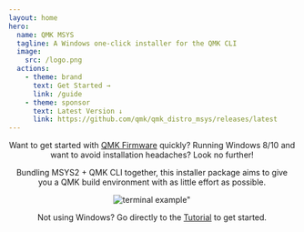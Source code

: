```yaml
---
layout: home
hero:
  name: QMK MSYS
  tagline: A Windows one-click installer for the QMK CLI
  image:
    src: /logo.png
  actions:
    - theme: brand
      text: Get Started →
      link: /guide
    - theme: sponsor
      text: Latest Version ↓
      link: https://github.com/qmk/qmk_distro_msys/releases/latest
---
```


<div align="center">

Want to get started with [QMK Firmware](https://qmk.fm) quickly? Running Windows 8/10 and want to avoid installation headaches? Look no further!

Bundling MSYS2 + QMK CLI together, this installer package aims to give you a QMK build environment with as little effort as possible.

![terminal example"](/terminal.png)

Not using Windows? Go directly to the [Tutorial](https://docs.qmk.fm/#/newbs) to get started.

</div>
